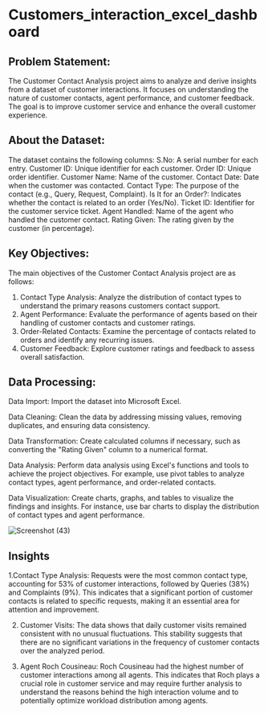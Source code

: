 # Customers_interaction_excel_dashboard

## Problem Statement:

The Customer Contact Analysis project aims to analyze and derive insights from a dataset of customer interactions. It focuses on understanding the nature of customer contacts, agent performance, and customer feedback. The goal is to improve customer service and enhance the overall customer experience.

## About the Dataset:

The dataset contains the following columns:
S.No: A serial number for each entry.
Customer ID: Unique identifier for each customer.
Order ID: Unique order identifier.
Customer Name: Name of the customer.
Contact Date: Date when the customer was contacted.
Contact Type: The purpose of the contact (e.g., Query, Request, Complaint).
Is It for an Order?: Indicates whether the contact is related to an order (Yes/No).
Ticket ID: Identifier for the customer service ticket.
Agent Handled: Name of the agent who handled the customer contact.
Rating Given: The rating given by the customer (in percentage).

## Key Objectives:

 The main objectives of the Customer Contact Analysis project are as follows:
1. Contact Type Analysis: Analyze the distribution of contact types to understand the primary reasons customers contact support.
2. Agent Performance: Evaluate the performance of agents based on their handling of customer contacts and customer ratings.
3. Order-Related Contacts: Examine the percentage of contacts related to orders and identify any recurring issues.
4. Customer Feedback: Explore customer ratings and feedback to assess overall satisfaction.

## Data Processing:

Data Import: Import the dataset into Microsoft Excel.

Data Cleaning: Clean the data by addressing missing values, removing duplicates, and ensuring data consistency.

Data Transformation: Create calculated columns if necessary, such as converting the "Rating Given" column to a numerical format.

Data Analysis: Perform data analysis using Excel's functions and tools to achieve the project objectives. For example, use pivot tables to analyze contact types, agent performance, and order-related contacts.

Data Visualization: Create charts, graphs, and tables to visualize the findings and insights. For instance, use bar charts to display the distribution of contact types and agent performance.

![Screenshot (43)](https://github.com/Analyst-ritesh/Customer-Contact-Analysis/assets/137258065/1deaf014-7ddb-4772-9202-cfbb44c02f97)


## Insights
1.Contact Type Analysis: Requests were the most common contact type, accounting for 53% of customer interactions, followed by Queries (38%) and Complaints (9%). This indicates that a significant portion of customer contacts is related to specific requests, making it an essential area for attention and improvement.

2. Customer Visits: The data shows that daily customer visits remained consistent with no unusual fluctuations. This stability suggests that there are no significant variations in the frequency of customer contacts over the analyzed period.

3. Agent Roch Cousineau: Roch Cousineau had the highest number of customer interactions among all agents. This indicates that Roch plays a crucial role in customer service and may require further analysis to understand the reasons behind the high interaction volume and to potentially optimize workload distribution among agents.
